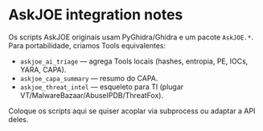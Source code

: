 
# AskJOE integration notes

Os scripts AskJOE originais usam PyGhidra/Ghidra e um pacote `AskJOE.*`. Para portabilidade, criamos Tools equivalentes:
- `askjoe_ai_triage` — agrega Tools locais (hashes, entropia, PE, IOCs, YARA, CAPA).
- `askjoe_capa_summary` — resumo do CAPA.
- `askjoe_threat_intel` — esqueleto para TI (plugar VT/MalwareBazaar/AbuseIPDB/ThreatFox).

Coloque os scripts aqui se quiser acoplar via subprocess ou adaptar a API deles.
